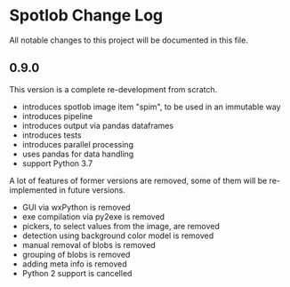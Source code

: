 # Spotlob Change Log

All notable changes to this project will be documented in this file.

## 0.9.0
This version is a complete re-development from scratch.

- introduces spotlob image item "spim", to be used in an immutable way
- introduces pipeline
- introduces output via pandas dataframes
- introduces tests
- introduces parallel processing
- uses pandas for data handling
- support Python 3.7

A lot of features of former versions are removed, some of them will
be re-implemented in future versions.

- GUI via wxPython is removed
- exe compilation via py2exe is removed
- pickers, to select values from the image, are removed
- detection using background color model is removed
- manual removal of blobs is removed
- grouping of blobs is removed
- adding meta info is removed
- Python 2 support is cancelled